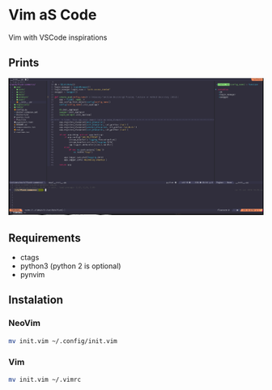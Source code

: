 # Vim aS Code

Vim with VSCode inspirations

## Prints

![print](vimascode.png)
 
## Requirements
- ctags
- python3 (python 2 is optional)
- pynvim


## Instalation

### NeoVim
```sh
mv init.vim ~/.config/init.vim
```

### Vim
```sh
mv init.vim ~/.vimrc
```
